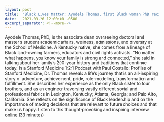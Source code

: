 ```yaml
---
layout: post
title:  "Black Lives Matter: Ayodele Thomas, first Black woman PhD recipient in electrical engineering at Stanford"
date:   2021-03-26 12:00:00 -0500
excerpt_separator: <!--more-->
---
```

Ayodele Thomas, PhD, is the associate dean overseeing doctoral and master's student academic affairs, wellness, admissions, and diversity at the School of Medicine. A Kentucky native, she comes from a <!--more--> lineage of Black land-owning farmers, educators and civil rights activists. “No matter what happens, you know your family is strong and connected,” she said in talking about her family’s 200-year history and traditions that continue today. In a Stanford Medicine 1:2:1 Podcast with Paul Costello: Profiles of Stanford Medicine, Dr. Thomas reveals a life’s journey that is an all-inspiring story of adventure, achievement, pride, role-modeling, transformation and fulfillment. She describes her experience as the only Black sister to four brothers, and as an engineer traversing vastly different social and professional fabrics in Lexington, Kentucky; Atlanta, Georgia; and Palo Alto, California. She reflects on the significance of Black leadership and on the importance of making decisions that are relevant to future choices and that make us happy. Listen to this thought-provoking and inspiring interview [online][online] (33 minutes)

[online]: http://r20.rs6.net/tn.jsp?f=001PtfwORAEn3kxiPFsVro_rseVsdyNDr5QdJz14T28VL8CuRoDvXrf0mU9KKJCsWEqTeASpeswkbnMIVsPVfNNdZ9o2eH-UqJ_cfSYcqo3Q4gxvbxMZ738t-colKEHIBqlSAY_GEdw2TCTPfOqufbNUWihf2Dp720QJSGQmT-qo528vSH9Q_QOd6Na6VmE0EQ9bx_1B_5XvQLHsaIY5S0TTDb2XQA9LRgOU3buOAkhrr6p5vfJBxYwCJ0PxH_zXXIrgxmEytHUY_HGnsg_ZsY_foj9c6TefAduHru690XfmdQ=&c=qcEJcXEBYRXFS1WB6aFFicCX_AVL_MO6C4qTvZELdu0W3ZOaajBVXQ==&ch=hhxlSxu5UFmNrCM-3ZmCE0iHog8QQR3S0eNOgGU-YhFYHQLwLY3bwg==
